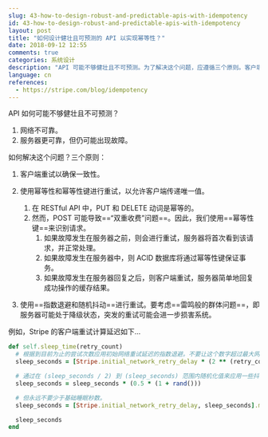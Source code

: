 ```yaml
---
slug: 43-how-to-design-robust-and-predictable-apis-with-idempotency
id: 43-how-to-design-robust-and-predictable-apis-with-idempotency
layout: post
title: "如何设计健壮且可预测的 API 以实现幂等性？"
date: 2018-09-12 12:55
comments: true
categories: 系统设计
description: "API 可能不够健壮且不可预测。为了解决这个问题，应遵循三个原则。客户端重试以确保一致性。使用幂等性、指数退避和随机抖动进行重试。"
language: cn
references:
  - https://stripe.com/blog/idempotency
---
```


API 如何可能不够健壮且不可预测？

1. 网络不可靠。
2. 服务器更可靠，但仍可能出现故障。

如何解决这个问题？三个原则：

1. 客户端重试以确保一致性。

2. 使用幂等性和幂等性键进行重试，以允许客户端传递唯一值。

    1. 在 RESTful API 中，PUT 和 DELETE 动词是幂等的。
    2. 然而，POST 可能导致==“双重收费”问题==。因此，我们使用==幂等性键==来识别请求。
        1. 如果故障发生在服务器之前，则会进行重试，服务器将首次看到该请求，并正常处理。
        2. 如果故障发生在服务器中，则 ACID 数据库将通过幂等性键保证事务。
        3. 如果故障发生在服务器回复之后，则客户端重试，服务器简单地回复成功操作的缓存结果。

3. 使用==指数退避和随机抖动==进行重试。要考虑==雷鸣般的群体问题==，即服务器可能处于降级状态，突发的重试可能会进一步损害系统。

例如，Stripe 的客户端重试计算延迟如下...

```ruby
def self.sleep_time(retry_count)
  # 根据到目前为止的尝试次数应用初始网络重试延迟的指数退避。不要让这个数字超过最大网络重试延迟。
  sleep_seconds = [Stripe.initial_network_retry_delay * (2 ** (retry_count - 1)), Stripe.max_network_retry_delay].min

  # 通过在 (sleep_seconds / 2) 到 (sleep_seconds) 范围内随机化值来应用一些抖动。
  sleep_seconds = sleep_seconds * (0.5 * (1 + rand()))

  # 但永远不要少于基础睡眠秒数。
  sleep_seconds = [Stripe.initial_network_retry_delay, sleep_seconds].max

  sleep_seconds
end
```